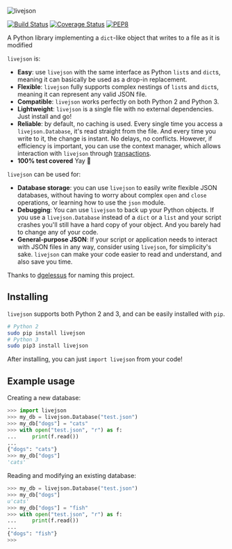![livejson](http://luke.deentaylor.com/siteassets/livejson-banner-light.png)

[![Build Status](https://travis-ci.org/The-Penultimate-Defenestrator/livejson.svg?branch=master)](https://travis-ci.org/The-Penultimate-Defenestrator/livejson)
[![Coverage Status](https://coveralls.io/repos/github/The-Penultimate-Defenestrator/livejson/badge.svg?branch=master)](https://coveralls.io/github/The-Penultimate-Defenestrator/livejson?branch=master)
[![PEP8](https://img.shields.io/badge/PEP8-compliant-brightgreen.svg)](https://www.python.org/dev/peps/pep-0008/)

A Python library implementing a `dict`-like object that writes to a file as it is modified

`livejson` is:

- **Easy**: use `livejson` with the same interface as Python `list`s and `dict`s, meaning it can basically be used as a drop-in replacement.
- **Flexible**: `livejson` fully supports complex nestings of `list`s and `dict`s, meaning it can represent any valid JSON file.
- **Compatible**: `livejson` works perfectly on both Python 2 and Python 3.
- **Lightweight**: `livejson` is a single file with no external dependencies. Just install and go!
- **Reliable**: by default, no caching is used. Every single time you access a `livejson.Database`, it's read straight from the file. And every time you write to it, the change is instant. No delays, no conflicts. However, if efficiency is important, you can use the context manager, which allows interaction with `livejson` through [transactions](https://en.wikipedia.org/wiki/Database_transaction).
- **100% test covered** Yay 🎉

`livejson` can be used for:

- **Database storage**: you can use `livejson` to easily write flexible JSON databases, without having to worry about complex `open` and `close` operations, or learning how to use the `json` module.
- **Debugging**: You can use `livejson` to back up your Python objects. If you use a `livejson.Database` instead of a `dict` or a `list` and your script crashes you'll still  have a hard copy of your object. And you barely had to change any of your code.
- **General-purpose JSON**: If your script or application needs to interact with JSON files in any way, consider using `livejson`, for simplicity's sake. `livejson` can make your code easier to read and understand, and also save you time.

Thanks to [dgelessus](https://github.com/dgelessus) for naming this project.

## Installing
`livejson` supports both Python 2 and 3, and can be easily installed with `pip`.
```bash
# Python 2
sudo pip install livejson
# Python 3
sudo pip3 install livejson
```
After installing, you can just `import livejson` from your code!

## Example usage
Creating a new database:
```python
>>> import livejson
>>> my_db = livejson.Database("test.json")
>>> my_db["dogs"] = "cats"
>>> with open("test.json", "r") as f:
...     print(f.read())
...
{"dogs": "cats"}
>>> my_db["dogs"]
'cats'
```
Reading and modifying an existing database:
```python
>>> my_db = livejson.Database("test.json")
>>> my_db["dogs"]
u'cats'
>>> my_db["dogs"] = "fish"
>>> with open("test.json", "r") as f:
...     print(f.read())
...
{"dogs": "fish"}
>>>
```
